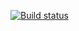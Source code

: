 [![Build status](https://ci.appveyor.com/api/projects/status/gq2c5a6ovwgvrxoy?svg=true)](https://ci.appveyor.com/project/nanaishere/aqa-2-1)
